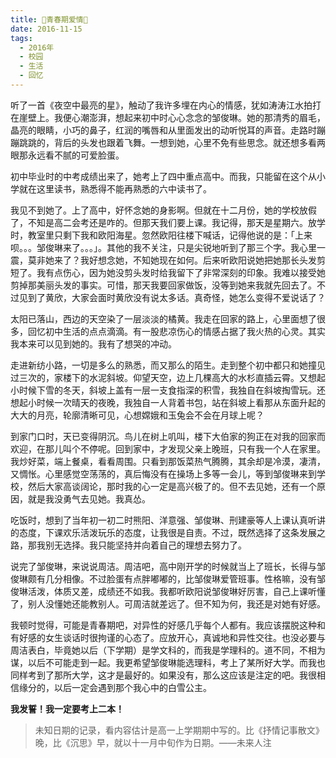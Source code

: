 ```yaml
---
title: 🍃青春期爱情🌊
date: 2016-11-15
tags:
  - 2016年
  - 校园
  - 生活
  - 回忆
---
```


听了一首《夜空中最亮的星》，触动了我许多埋在内心的情感，犹如涛涛江水拍打在崖壁上。我便心潮澎湃，想起来初中时心心念念的邹俊琳。她的那清秀的眉毛，晶亮的眼睛，小巧的鼻子，红润的嘴唇和从里面发出的动听悦耳的声音。走路时蹦蹦跳跳的，背后的头发也跟着飞舞。一想到她，心里不免有些思念。就还想多看两眼那永远看不腻的可爱脸蛋。

初中毕业时的中考成绩出来了，她考上了四中重点高中。而我，只能留在这个从小学就在这里读书，熟悉得不能再熟悉的六中读书了。

我见不到她了。上了高中，好怀念她的身影啊。但就在十二月份，她的学校放假了，不知是高二会考还是咋的。但那天我们要上课。我记得，那天是星期六。放学时，教室里只剩下我和欧阳海星。忽然欧阳往楼下喊话，记得他说的是：「上来呗。。。邹俊琳来了。。。」。其他的我不关注，只是尖锐地听到了那三个字。我心里一震，莫非她来了？我好想念她，不知她现在如何。后来听欧阳说她把她那长头发剪短了。我有点伤心，因为她没剪头发时给我留下了非常深刻的印象。我难以接受她剪掉那美丽头发的事实。可惜，那天我要回家做饭，没等到她来我就先回去了。不过见到了黄欣，大家会面时黄欣没有说太多话。真奇怪，她怎么变得不爱说话了？

太阳已落山，西边的天空染了一层淡淡的橘黄。我走在回家的路上，心里面想了很多，回忆初中生活的点点滴滴。有一股悲凉伤心的情感占据了我火热的心灵。其实我本来可以见到她的。我有了想哭的冲动。

走进新纺小路，一切是多么的熟悉，而又那么的陌生。走到整个初中都只和她撞见过三次的，家楼下的水泥斜坡。仰望天空，边上几棵高大的水杉直插云霄。又想起小时候下雪的冬天，斜坡上盖有一层一支食指深的积雪，我独自在斜坡掏雪玩。还想起小时候一次晴天的夜晚，我独自一人背着书包，站在斜坡上看那从东面升起的大大的月亮，轮廓清晰可见，心想嫦娥和玉兔会不会在月球上呢？

到家门口时，天已变得阴沉。鸟儿在树上叽叫，楼下大伯家的狗正在对我的回家而欢迎，在那儿叫个不停呢。回到家中，才发现父亲上晚班，只有我一个人在家里。我炒好菜，端上餐桌，看看周围。只看到那饭菜热气腾腾，其余却是冷漠，凄清，又惆怅。心里感觉空荡荡的，真后悔没有在操场上多等一会儿，等到邹俊琳来到学校，然后大家高谈阔论，那时我的心一定是高兴极了的。但不去见她，还有一个原因，就是我没勇气去见她。我真怂。

吃饭时，想到了当年初一初二时熊阳、洋意强、邹俊琳、刑建豪等人上课认真听讲的态度，下课欢乐活泼玩乐的态度，让我很是自责。不过，既然选择了这条发展之路，那我别无选择。我只能坚持并向着自己的理想去努力了。

说完了邹俊琳，来说说周洁。周洁吧，高中刚开学的时候就当上了班长，长得与邹俊琳颇有几分相像。不过脸蛋有点胖嘟嘟的，比邹俊琳爱管班事。性格嘛，没有邹俊琳活泼，体质又差，成绩还不如我。我都听欧阳说邹俊琳好厉害，自己上课听懂了，别人没懂她还能教别人。可周洁就差远了。但不知为何，我还是对她有好感。

我顿时觉得，可能是青春期吧，对异性的好感几乎每个人都有。我应该摆脱这种和有好感的女生谈话时很拘谨的心态了。应放开心，真诚地和异性交往。也没必要与周洁表白，毕竟她以后（下学期）是学文科的，而我是学理科的。道不同，不相为谋，以后不可能走到一起。我更希望邹俊琳能选理科，考上了某所好大学。而我也同样考到了那所大学，这才是最好的。如果没有，那么这应该是注定的吧。我很相信缘分的，以后一定会遇到那个我心中的白雪公主。

**我发誓！我一定要考上二本！**

> 未知日期的记录，看内容估计是高一上学期期中写的。比《抒情记事散文》晚，比《沉思》早，就以十一月中旬作为日期。——未来人注
